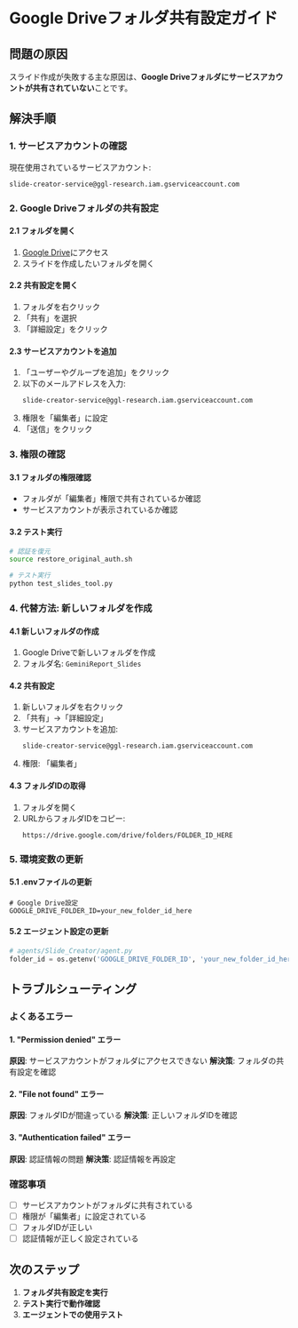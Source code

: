 # Google Driveフォルダ共有設定ガイド

## 問題の原因
スライド作成が失敗する主な原因は、**Google Driveフォルダにサービスアカウントが共有されていない**ことです。

## 解決手順

### 1. サービスアカウントの確認
現在使用されているサービスアカウント:
```
slide-creator-service@ggl-research.iam.gserviceaccount.com
```

### 2. Google Driveフォルダの共有設定

#### 2.1 フォルダを開く
1. [Google Drive](https://drive.google.com)にアクセス
2. スライドを作成したいフォルダを開く

#### 2.2 共有設定を開く
1. フォルダを右クリック
2. 「共有」を選択
3. 「詳細設定」をクリック

#### 2.3 サービスアカウントを追加
1. 「ユーザーやグループを追加」をクリック
2. 以下のメールアドレスを入力:
   ```
   slide-creator-service@ggl-research.iam.gserviceaccount.com
   ```
3. 権限を「編集者」に設定
4. 「送信」をクリック

### 3. 権限の確認

#### 3.1 フォルダの権限確認
- フォルダが「編集者」権限で共有されているか確認
- サービスアカウントが表示されているか確認

#### 3.2 テスト実行
```bash
# 認証を復元
source restore_original_auth.sh

# テスト実行
python test_slides_tool.py
```

### 4. 代替方法: 新しいフォルダを作成

#### 4.1 新しいフォルダの作成
1. Google Driveで新しいフォルダを作成
2. フォルダ名: `GeminiReport_Slides`

#### 4.2 共有設定
1. 新しいフォルダを右クリック
2. 「共有」→「詳細設定」
3. サービスアカウントを追加:
   ```
   slide-creator-service@ggl-research.iam.gserviceaccount.com
   ```
4. 権限: 「編集者」

#### 4.3 フォルダIDの取得
1. フォルダを開く
2. URLからフォルダIDをコピー:
   ```
   https://drive.google.com/drive/folders/FOLDER_ID_HERE
   ```

### 5. 環境変数の更新

#### 5.1 .envファイルの更新
```env
# Google Drive設定
GOOGLE_DRIVE_FOLDER_ID=your_new_folder_id_here
```

#### 5.2 エージェント設定の更新
```python
# agents/Slide_Creator/agent.py
folder_id = os.getenv('GOOGLE_DRIVE_FOLDER_ID', 'your_new_folder_id_here')
```

## トラブルシューティング

### よくあるエラー

#### 1. "Permission denied" エラー
**原因**: サービスアカウントがフォルダにアクセスできない
**解決策**: フォルダの共有設定を確認

#### 2. "File not found" エラー
**原因**: フォルダIDが間違っている
**解決策**: 正しいフォルダIDを確認

#### 3. "Authentication failed" エラー
**原因**: 認証情報の問題
**解決策**: 認証情報を再設定

### 確認事項

- [ ] サービスアカウントがフォルダに共有されている
- [ ] 権限が「編集者」に設定されている
- [ ] フォルダIDが正しい
- [ ] 認証情報が正しく設定されている

## 次のステップ

1. **フォルダ共有設定を実行**
2. **テスト実行で動作確認**
3. **エージェントでの使用テスト** 
